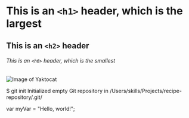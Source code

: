 # This is an `<h1>` header, which is the largest

## This is an `<h2>` header

###### This is an `<h6>` header, which is the smallest 

![Image of Yaktocat](https://octodex.github.com/images/yaktocat.png)

$ git init
Initialized empty Git repository in /Users/skills/Projects/recipe-repository/.git/

var myVar = "Hello, world!";
